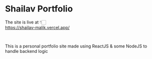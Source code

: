 # Shailav Portfolio

The site is live at 👇🏻<br>
 https://shailav-malik.vercel.app/

<br>


This is a personal portfolio site made using ReactJS & some NodeJS to handle backend logic